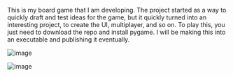 This is my board game that I am developing. The project started as a way to quickly draft and test ideas for the game, but it quickly turned into an interesting project, to create the UI, multiplayer, and so on.
To play this, you just need to download the repo and install pygame. I will be making this into an executable and publishing it eventually.

![image](https://github.com/user-attachments/assets/e2957c5e-d5f7-4ea0-9b5f-846150aff5f3)

![image](https://github.com/user-attachments/assets/52083e9d-ccbf-47bb-b977-b2da3844201b)



